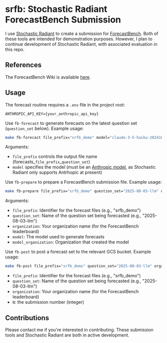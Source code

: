 # srfb: Stochastic Radiant ForecastBench Submission
I use [Stochastic Radiant](https://github.com/connachermurphy/stochastic-radiant) to create a submission for [ForecastBench](https://www.forecastbench.org/). Both of these tools are intended for demonstration purposes. However, I plan to continue development of Stochastic Radiant, with associated evaluation in this repo.

## References
The ForecastBench Wiki is available [here](https://github.com/forecastingresearch/forecastbench/wiki/How-to-submit-to-ForecastBench).

## Usage
The forecast routine requires a `.env` file in the project root:
```
ANTHROPIC_API_KEY={your_anthropic_api_key}
```
Use `fb-forecast` to generate forecasts on the latest question set (`question_set` below). Example usage:
```bash
make fb-forecast file_prefix="srfb_demo" model="claude-3-5-haiku-20241022"
```

Arguments:
- `file_prefix` controls the output file name (forecasts_`file_prefix`_`question_set`)
- `model` specifies the model (must be an [Anthropic model](https://docs.anthropic.com/en/docs/about-claude/models/overview), as Stochastic Radiant only supports Antrhopic at present)

Use `fb-prepare` to prepare a ForecastBench submission file. Example usage:
```bash
make fb-prepare file_prefix="srfb_demo" question_set="2025-08-03-llm" organization="Stochastic Radiant" model="claude-3-5-haiku-20241022" model_organization="Anthropic"
```

Arguments:
- `file_prefix`: Identifier for the forecast files (e.g., "srfb_demo")
- `question_set`: Name of the question set being forecasted (e.g., "2025-08-03-llm") 
- `organization`: Your organization name (for the ForecastBench leaderboard)
- `model`: The model used to generate forecasts
- `model_organization`: Organization that created the model

Use `fb-post` to post a forecast set to the relevant GCS bucket. Example usage:
```bash
make fb-post file_prefix="srfb_demo" question_set="2025-08-03-llm" organization="Stochastic Radiant" N=1 upload_to_gcs=False
```
- `file_prefix`: Identifier for the forecast files (e.g., "srfb_demo")
- `question_set`: Name of the question set being forecasted (e.g., "2025-08-03-llm") 
- `organization`: Your organization name (for the ForecastBench leaderboard)
- `N`: the submission number (integer)

## Contributions
Please contact me if you're interested in contributing. These submission tools and Stochastic Radiant are both in active development.
